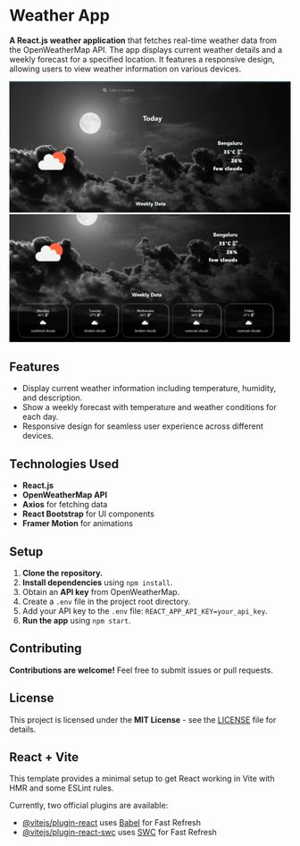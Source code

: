 # Weather App

**A React.js weather application** that fetches real-time weather data from the OpenWeatherMap API. The app displays current weather details and a weekly forecast for a specified location. It features a responsive design, allowing users to view weather information on various devices.

![home-page](https://github.com/Nasreena847/Weather-Forecast/blob/main/src/images/Screenshot%20(52).png)
![](https://github.com/Nasreena847/Weather-Forecast/blob/main/src/images/Screenshot%20(53).png)

## Features

- Display current weather information including temperature, humidity, and description.
- Show a weekly forecast with temperature and weather conditions for each day.
- Responsive design for seamless user experience across different devices.

## Technologies Used

- **React.js**
- **OpenWeatherMap API**
- **Axios** for fetching data
- **React Bootstrap** for UI components
- **Framer Motion** for animations

## Setup

1. **Clone the repository.**
2. **Install dependencies** using `npm install`.
3. Obtain an **API key** from OpenWeatherMap.
4. Create a `.env` file in the project root directory.
5. Add your API key to the `.env` file: `REACT_APP_API_KEY=your_api_key`.
6. **Run the app** using `npm start`.

## Contributing

**Contributions are welcome!** Feel free to submit issues or pull requests.

## License

This project is licensed under the **MIT License** - see the [LICENSE](LICENSE) file for details.

## React + Vite

This template provides a minimal setup to get React working in Vite with HMR and some ESLint rules.

Currently, two official plugins are available:

- [@vitejs/plugin-react](https://github.com/vitejs/vite-plugin-react/blob/main/packages/plugin-react/README.md) uses [Babel](https://babeljs.io/) for Fast Refresh
- [@vitejs/plugin-react-swc](https://github.com/vitejs/vite-plugin-react-swc) uses [SWC](https://swc.rs/) for Fast Refresh
